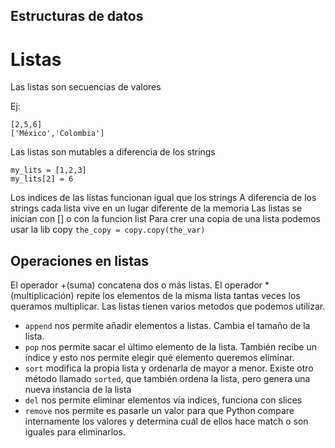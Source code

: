 ## Estructuras de datos
# Listas
Las listas son secuencias de valores

Ej:
```
[2,5,6]
['México','Colombia']
```
Las listas son mutables a diferencia de los strings

```
my_lits = [1,2,3]
my_lits[2] = 6
```

Los indices de las listas funcionan igual que los strings
A diferencia de los strings cada lista vive en un lugar diferente de la memoria
Las listas se inician con [] o con la funcion list
Para crer una copia de una lista podemos usar la lib copy `the_copy = copy.copy(the_var)`

## Operaciones en listas
El operador +(suma) concatena dos o más listas.
El operador *(multiplicación) repite los elementos de la misma lista tantas veces los queramos multiplicar.
Las listas tienen varios metodos que podemos utilizar.
- `append` nos permite añadir elementos a listas. Cambia el tamaño de la lista.
- `pop` nos permite sacar el último elemento de la lista. También recibe un índice y esto nos permite elegir qué elemento queremos eliminar.
- `sort` modifica la propia lista y ordenarla de mayor a menor. Existe otro método llamado `sorted`, que también ordena la lista, pero genera una nueva instancia de la lista
- `del` nos permite eliminar elementos vía indices, funciona con slices
- `remove` nos permite es pasarle un valor para que Python compare internamente los valores y determina cuál de ellos hace match o son iguales para eliminarlos.